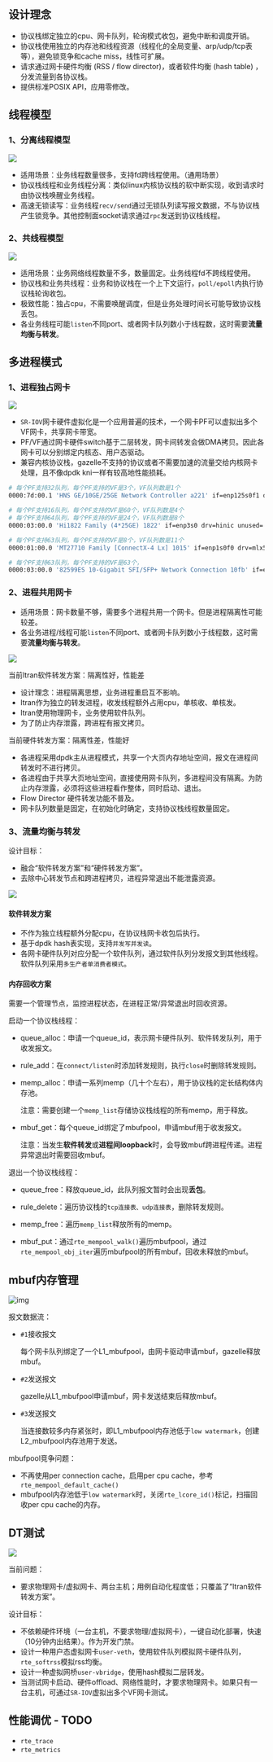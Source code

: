 ## 设计理念

* 协议栈绑定独立的cpu、网卡队列，轮询模式收包，避免中断和调度开销。
* 协议栈使用独立的内存池和线程资源（线程化的全局变量、arp/udp/tcp表等），避免锁竞争和cache miss，线性可扩展。
* 请求通过网卡硬件均衡 (RSS / flow director)，或者软件均衡 (hash table) ，分发流量到各协议栈。
* 提供标准POSIX API，应用零修改。



## 线程模型

### 1、分离线程模型 

![](images/programmer_分离线程模型.png)  

* 适用场景：业务线程数量很多，支持fd跨线程使用。（通用场景）
* 协议栈线程和业务线程分离：类似linux内核协议栈的软中断实现，收到请求时由协议栈唤醒业务线程。
* 高速无锁读写：业务线程`recv/send`通过无锁队列读写报文数据，不与协议栈产生锁竞争。其他控制面socket请求通过`rpc`发送到协议栈线程。

### 2、共线程模型

![](images/programmer_共线程模型.png)  

* 适用场景：业务网络线程数量不多，数量固定。业务线程fd不跨线程使用。
* 协议栈和业务共线程：业务和协议栈在一个上下文运行，`poll/epoll`内执行协议栈轮询收包。
* 极致性能：独占cpu，不需要唤醒调度，但是业务处理时间长可能导致协议栈丢包。
* 各业务线程可能`listen`不同port、或者网卡队列数小于线程数，这时需要**流量均衡与转发**。



## 多进程模式 

### 1、进程独占网卡

![](images/programmer_sriov.png)  

* `SR-IOV`网卡硬件虚拟化是一个应用普遍的技术，一个网卡PF可以虚拟出多个VF网卡，共享网卡带宽。
* PF/VF通过网卡硬件switch基于二层转发，网卡间转发会做DMA拷贝。因此各网卡可以分别绑定内核态、用户态驱动。
* 兼容内核协议栈，gazelle不支持的协议或者不需要加速的流量交给内核网卡处理，且不像dpdk kni一样有较高地性能损耗。

```sh
# 每个PF支持32队列，每个PF支持的VF是3个，VF队列数是1个
0000:7d:00.1 'HNS GE/10GE/25GE Network Controller a221' if=enp125s0f1 drv=hns3 unused=hclge

# 每个PF支持16队列，每个PF支持的VF是60个，VF队列数是4个
# 每个PF支持64队列，每个PF支持的VF是24个，VF队列数是8个
0000:03:00.0 'Hi1822 Family (4*25GE) 1822' if=enp3s0 drv=hinic unused=

# 每个PF支持63队列，每个PF支持的VF是8个，VF队列数是11个
0000:01:00.0 'MT27710 Family [ConnectX-4 Lx] 1015' if=enp1s0f0 drv=mlx5_core unused= *Active*

# 每个PF支持63队列，每个PF支持的VF是63个，
0000:03:00.0 '82599ES 10-Gigabit SFI/SFP+ Network Connection 10fb' if=enp3s0f0 drv=ixgbe unused= 
```

### 2、进程共用网卡

* 适用场景：网卡数量不够，需要多个进程共用一个网卡。但是进程隔离性可能较差。
* 各业务进程/线程可能`listen`不同port、或者网卡队列数小于线程数，这时需要**流量均衡与转发**。

![](images/programmer_进程共用网卡.png)  

当前ltran软件转发方案：隔离性好，性能差

* 设计理念：进程隔离思想，业务进程重启互不影响。
* ltran作为独立的转发进程，收发线程额外占用cpu，单核收、单核发。
* ltran使用物理网卡，业务使用软件队列。
* 为了防止内存泄露，跨进程有报文拷贝。

当前硬件转发方案：隔离性差，性能好

* 各进程采用dpdk主从进程模式，共享一个大页内存地址空间，报文在进程间转发时不进行拷贝。
* 各进程由于共享大页地址空间，直接使用网卡队列，多进程间没有隔离。为防止内存泄露，必须将这些进程看作整体，同时启动、退出。
* Flow Director 硬件转发功能不普及。
* 网卡队列数量是固定，在初始化时确定，支持协议栈线程数量固定。

### 3、流量均衡与转发

设计目标：

* 融合“软件转发方案”和“硬件转发方案”。
* 去除中心转发节点和跨进程拷贝，进程异常退出不能泄露资源。

![](images/programmer_流量均衡与转发.png)  

#### 软件转发方案

* 不作为独立线程额外分配cpu，在协议栈网卡收包后执行。
* 基于dpdk hash表实现，支持`并发写并发读`。
* 各网卡硬件队列对应分配一个软件队列，通过软件队列分发报文到其他线程。软件队列采用`多生产者单消费者模式`。

#### 内存回收方案

需要一个管理节点，监控进程状态，在进程正常/异常退出时回收资源。

启动一个协议栈线程：

* queue_alloc：申请一个queue_id，表示网卡硬件队列、软件转发队列，用于收发报文。

* rule_add：在`connect/listen`时添加转发规则，执行`close`时删除转发规则。

* memp_alloc：申请一系列memp（几十个左右），用于协议栈的定长结构体内存池。

    注意：需要创建一个`memp_list`存储协议栈线程的所有memp，用于释放。

* mbuf_get：每个queue_id绑定了mbufpool，申请mbuf用于收发报文。

    注意：当发生**软件转发**或**进程间loopback**时，会导致mbuf跨进程传递。进程异常退出时需要回收mbuf。

退出一个协议栈线程：

* queue_free：释放queue_id，此队列报文暂时会出现**丢包**。

* rule_delete：遍历协议栈的`tcp连接表、udp连接表`，删除转发规则。

* memp_free：遍历`memp_list`释放所有的memp。

* mbuf_put：通过`rte_mempool_walk()`遍历mbufpool，通过`rte_mempool_obj_iter`遍历mbufpool的所有mbuf，回收未释放的mbuf。



## mbuf内存管理

![img](images/programmer_mbufpool.png)  

报文数据流：

* `#1`接收报文

  每个网卡队列绑定了一个L1_mbufpool，由网卡驱动申请mbuf，gazelle释放mbuf。

* `#2`发送报文

  gazelle从L1_mbufpool申请mbuf，网卡发送结束后释放mbuf。

* `#3`发送报文

  当连接数较多内存紧张时，即L1_mbufpool内存池低于`low watermark`，创建L2_mbufpool内存池用于发送。

mbufpool竞争问题：

* 不再使用per connection cache，启用per cpu cache，参考`rte_mempool_default_cache()`
* mbufpool内存池低于`low watermark`时，关闭`rte_lcore_id()`标记，扫描回收per cpu cache的内存。



## DT测试

![](images/programmer_veth.png)  

当前问题：

* 要求物理网卡/虚拟网卡、两台主机；用例自动化程度低；只覆盖了“ltran软件转发方案”。

设计目标：

* 不依赖硬件环境（一台主机，不要求物理/虚拟网卡），一键自动化部署，快速（10分钟内出结果）。作为开发门禁。
* 设计一种用户态虚拟网卡`user-veth`，使用软件队列模拟网卡硬件队列，`rte_softrss`模拟rss均衡。
* 设计一种虚拟网桥`user-vbridge`，使用hash模拟二层转发。
* 当测试网卡启动、硬件offload、网络性能时，才要求物理网卡。如果只有一台主机，可通过`SR-IOV`虚拟出多个VF网卡测试。



## 性能调优 - TODO

* `rte_trace` 
* `rte_metrics` 

